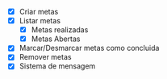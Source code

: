 - [x] Criar metas
- [x] Listar metas
  - [x] Metas realizadas
  - [x] Metas Abertas
- [x] Marcar/Desmarcar metas como concluida
- [x] Remover metas
- [x] Sistema de mensagem
